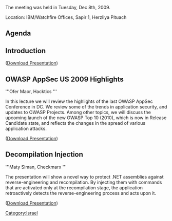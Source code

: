 The meeting was held in Tuesday, Dec 8th, 2009.

Location: IBM/Watchfire Offices, Sapir 1, Herzliya Pituach

## **Agenda**

## Introduction

([Download
Presentation](Media:OWASP-Israel-2009-Dec_Introduction_Ofer-Maor.ppt "wikilink"))

## OWASP AppSec US 2009 Highlights

'''Ofer Maor, Hacktics '''

In this lecture we will review the highlights of the last OWASP AppSec
Conference in DC. We review some of the trends in application security,
and updates to OWASP Projects. Among other topics, we will discuss the
upcoming launch of the new OWASP Top 10 (2010), which is now in Release
Candidate state, and reflects the changes in the spread of various
application attacks.

([Download
Presentation](Media:OWASP-Israel-2009-Dec_AppSecUS09Highlights_Ofer-Maor.ppt "wikilink"))

## Decompilation Injection

'''Maty Siman, Checkmarx '''

The presentation will show a novel way to protect .NET assemblies
against reverse-engineering and recompilation. By injecting them with
commands that are activated only at the recompilation stage, the
application retroactively detects the reverse-engineering process and
acts upon it.

([Download
Presentation](Media:OWASP-Israel-2009-Dec_DecompilationInjection_Maty-Siman.pptx "wikilink"))

[Category:Israel](Category:Israel "wikilink")